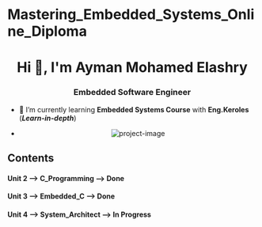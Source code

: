 # Mastering_Embedded_Systems_Online_Diploma
<h1 align="center">Hi 👋, I'm Ayman Mohamed Elashry</h1>
<h3 align="center">Embedded Software Engineer</h3>

- 🌱 I’m currently learning **Embedded Systems Course** with **Eng.Keroles** (***Learn-in-depth***)

- <p align="center"><img src="https://media.licdn.com/dms/image/D5616AQFWj4Bwv8HqZw/profile-displaybackgroundimage-shrink_350_1400/0/1715631875913?e=1721260800&amp;v=beta&amp;t=qGQ2oLz-Ma9muJaCsmYkmAsGirhHA-VoyibJ2GG1Owg" alt="project-image"></p>

## Contents
<h4 align="left">Unit 2 --> <b>C_Programming</b> --> Done</h4>
<h4 align="left">Unit 3 --> <b>Embedded_C</b> --> Done </h4>
<h4 align="left">Unit 4 --> <b>System_Architect</b> --> In Progress </h4>

